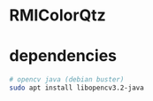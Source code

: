 # RMIColorQtz


# dependencies
```bash
# opencv java (debian buster)
sudo apt install libopencv3.2-java 
```